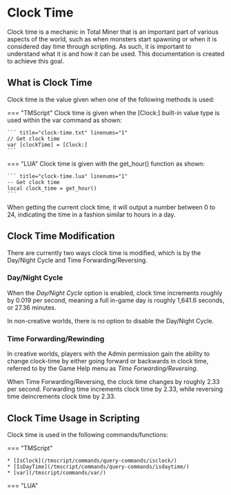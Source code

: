 # Clock Time

Clock time is a mechanic in Total Miner that is an important part of various aspects of the world, such as when monsters start spawning or when it is considered day time through scripting. As such, it is important to understand what it is and how it can be used. This documentation is created to achieve this goal.

## What is Clock Time

Clock time is the value given when one of the following methods is used:

=== "TMScript"
    Clock time is given when the \[Clock:\] built-in value type is used within the var command as shown:

    ``` title="clock-time.txt" linenums="1"
    // Get clock time
    var [clockTime] = [Clock:]
    ```

=== "LUA"
    Clock time is given with the get_hour() function as shown:

    ``` title="clock-time.lua" linenums="1"
    -- Get clock time
    local clock_time = get_hour()
    ```

When getting the current clock time, it will output a number between 0 to 24, indicating the time in a fashion similar to hours in a day.

## Clock Time Modification

There are currently two ways clock time is modified, which is by the Day/Night Cycle and Time Forwarding/Reversing.

### Day/Night Cycle

When the *Day/Night Cycle* option is enabled, clock time increments roughly by 0.019 per second, meaning a full in-game day is roughly 1,641.6 seconds, or 27.36 minutes.

In non-creative worlds, there is no option to disable the Day/Night Cycle.

### Time Forwarding/Rewinding

In creative worlds, players with the Admin permission gain the ability to change clock-time by either going forward or backwards in clock time, referred to by the Game Help menu as *Time Forwarding/Reversing*.

When Time Forwarding/Reversing, the clock time changes by roughly 2.33 per second. Forwarding time increments clock time by 2.33, while reversing time deincrements clock time by 2.33.

## Clock Time Usage in Scripting

Clock time is used in the following commands/functions:

=== "TMScript"

    * [IsClock](/tmscript/commands/query-commands/isclock/)
    * [IsDayTime](/tmscript/commands/query-commands/isdaytime/)
    * [var](/tmscript/commands/var/)

=== "LUA"
